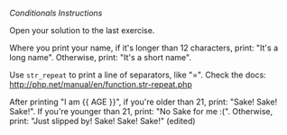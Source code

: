 *Conditionals Instructions*

Open your solution to the last exercise.

Where you print your name, if it's longer than 12 characters, print: "It's a long name". Otherwise, print: "It's a short name".

Use `str_repeat` to print a line of separators, like "=". Check the docs: http://php.net/manual/en/function.str-repeat.php

After printing "I am {{ AGE }}", if you're older than 21, print: "Sake! Sake! Sake!". If you're younger than 21, print: "No Sake for me :(". Otherwise, print: "Just slipped by! Sake! Sake! Sake!" (edited)